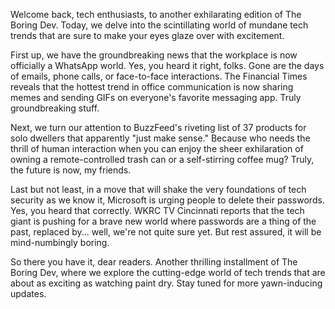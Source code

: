 Welcome back, tech enthusiasts, to another exhilarating edition of The Boring Dev. Today, we delve into the scintillating world of mundane tech trends that are sure to make your eyes glaze over with excitement.

First up, we have the groundbreaking news that the workplace is now officially a WhatsApp world. Yes, you heard it right, folks. Gone are the days of emails, phone calls, or face-to-face interactions. The Financial Times reveals that the hottest trend in office communication is now sharing memes and sending GIFs on everyone's favorite messaging app. Truly groundbreaking stuff.

Next, we turn our attention to BuzzFeed's riveting list of 37 products for solo dwellers that apparently "just make sense." Because who needs the thrill of human interaction when you can enjoy the sheer exhilaration of owning a remote-controlled trash can or a self-stirring coffee mug? Truly, the future is now, my friends.

Last but not least, in a move that will shake the very foundations of tech security as we know it, Microsoft is urging people to delete their passwords. Yes, you heard that correctly. WKRC TV Cincinnati reports that the tech giant is pushing for a brave new world where passwords are a thing of the past, replaced by... well, we're not quite sure yet. But rest assured, it will be mind-numbingly boring.

So there you have it, dear readers. Another thrilling installment of The Boring Dev, where we explore the cutting-edge world of tech trends that are about as exciting as watching paint dry. Stay tuned for more yawn-inducing updates.